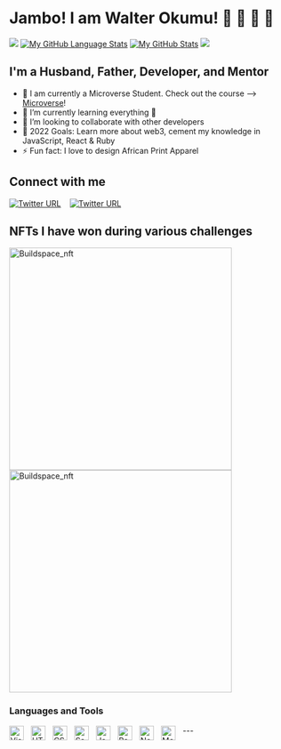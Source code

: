# Jambo! I am Walter Okumu! 👋 👋 👋 👋

![](https://img.shields.io/badge/Microverse-blueviolet)
[![My GitHub Language Stats](https://github-readme-stats.vercel.app/api/top-langs/?username=walterokumu&langs_count=5&theme=tokyonight)]()
[![My GitHub Stats](https://github-readme-stats.vercel.app/api/?username=walterokumu&count_private=true&theme=tokyonight&showicons=true)]()
![](https://github-readme-streak-stats.herokuapp.com/?user=walterokumu&theme=dark&hide_border=false)

## I'm a Husband, Father, Developer, and Mentor

- 🔭 I am currently a Microverse Student. Check out the course --> [Microverse](https://www.microverse.org/?grsf=t0fr55)!
- 🌱 I’m currently learning everything 🤣
- 👯 I’m looking to collaborate with other developers
- 🥅 2022 Goals: Learn more about web3, cement my knowledge in JavaScript, React & Ruby
- ⚡ Fun fact: I love to design African Print Apparel

## Connect with me

[<img alt="Twitter URL" src="https://img.shields.io/twitter/url?color=%231DA1F2&label=Connect%20onTwitter&style=for-the-badge&url=https%3A%2F%2Ftwitter.com%2FOkumuOriaro">](https://twitter.com/OkumuOriaro)
&nbsp;&nbsp;
[<img alt="Twitter URL" src="https://img.shields.io/twitter/url?color=%230072b1%20&label=Connect%20on%20LinkedIn&style=for-the-badge&url=https%3A%2F%2Fwww.linkedin.com%2Fin%2Fokumu-o-12818429%2F">](https://www.linkedin.com/in/okumu-o-12818429/)

## NFTs I have won during various challenges

<img alt="Buildspace_nft" width="400px" src="https://user-images.githubusercontent.com/7548766/185107870-faecdbc8-f681-4a17-9ef1-abdba37ba4a2.png" />

<img alt="Buildspace_nft" width="400px" src="https://user-images.githubusercontent.com/7548766/185108123-423ade80-764d-42ac-9ed1-ab2e31fc6501.gif" />

### Languages and Tools

<img align="left" alt="Visual Studio Code" width="26px" src="https://cdn.jsdelivr.net/gh/devicons/devicon/icons/vscode/vscode-original.svg" style="padding-right:10px;" />
<img align="left" alt="HTML5" width="26px" src="https://cdn.jsdelivr.net/gh/devicons/devicon/icons/html5/html5-original.svg" style="padding-right:10px;" />
<img align="left" alt="CSS3" width="26px" src="https://cdn.jsdelivr.net/gh/devicons/devicon/icons/css3/css3-original.svg" style="padding-right:10px;" />
<img align="left" alt="Sass" width="26px" src="https://cdn.jsdelivr.net/gh/devicons/devicon/icons/sass/sass-original.svg" style="padding-right:10px;" />
<img align="left" alt="JavaScript" width="26px" src="https://cdn.jsdelivr.net/gh/devicons/devicon/icons/javascript/javascript-original.svg" style="padding-right:10px;" />
<img align="left" alt="React" width="26px" src="https://cdn.jsdelivr.net/gh/devicons/devicon/icons/react/react-original.svg" style="padding-right:10px;" />
<img align="left" alt="Node.js" width="26px" src="https://cdn.jsdelivr.net/gh/devicons/devicon/icons/nodejs/nodejs-original.svg" style="padding-right:10px;" />
<img align="left" alt="MongoDB" width="26px" src="https://cdn.jsdelivr.net/gh/devicons/devicon/icons/mongodb/mongodb-original.svg" style="padding-right:10px;" />
---
